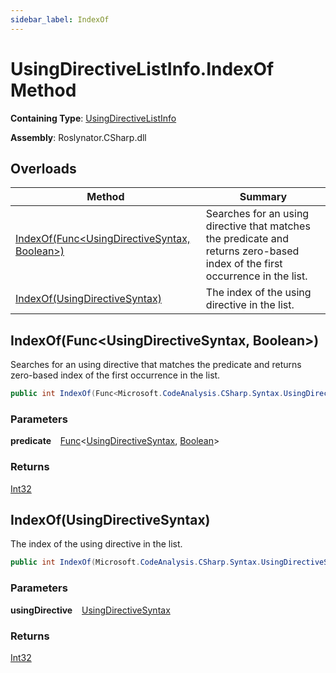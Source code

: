 ```yaml
---
sidebar_label: IndexOf
---
```


# UsingDirectiveListInfo\.IndexOf Method

**Containing Type**: [UsingDirectiveListInfo](../index.md)

**Assembly**: Roslynator\.CSharp\.dll

## Overloads

| Method | Summary |
| ------ | ------- |
| [IndexOf(Func&lt;UsingDirectiveSyntax, Boolean&gt;)](#2836230997) | Searches for an using directive that matches the predicate and returns zero\-based index of the first occurrence in the list\. |
| [IndexOf(UsingDirectiveSyntax)](#1386691920) | The index of the using directive in the list\. |

<a id="2836230997"></a>

## IndexOf\(Func&lt;UsingDirectiveSyntax, Boolean&gt;\) 

  
Searches for an using directive that matches the predicate and returns zero\-based index of the first occurrence in the list\.

```csharp
public int IndexOf(Func<Microsoft.CodeAnalysis.CSharp.Syntax.UsingDirectiveSyntax, bool> predicate)
```

### Parameters

**predicate** &ensp; [Func](https://docs.microsoft.com/en-us/dotnet/api/system.func-2)&lt;[UsingDirectiveSyntax](https://docs.microsoft.com/en-us/dotnet/api/microsoft.codeanalysis.csharp.syntax.usingdirectivesyntax), [Boolean](https://docs.microsoft.com/en-us/dotnet/api/system.boolean)&gt;

### Returns

[Int32](https://docs.microsoft.com/en-us/dotnet/api/system.int32)

<a id="1386691920"></a>

## IndexOf\(UsingDirectiveSyntax\) 

  
The index of the using directive in the list\.

```csharp
public int IndexOf(Microsoft.CodeAnalysis.CSharp.Syntax.UsingDirectiveSyntax usingDirective)
```

### Parameters

**usingDirective** &ensp; [UsingDirectiveSyntax](https://docs.microsoft.com/en-us/dotnet/api/microsoft.codeanalysis.csharp.syntax.usingdirectivesyntax)

### Returns

[Int32](https://docs.microsoft.com/en-us/dotnet/api/system.int32)


